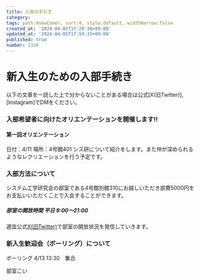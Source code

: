 ```yaml
---
title: 入部の手引き
category:
tags: path:¥newComer, sort:4, style:default, widthNarrow:false
created_at: '2024-04-05T17:28:30+09:00'
updated_at: '2024-04-05T17:59:33+09:00'
published: true
number: 1330
---
```


# 新入生のための入部手続き

以下の文章を一読した上で分からないことがある場合は公式[X(旧Twitter)],[Instagram]でDMをください。

### 入部希望者に向けたオリエンテーションを開催します!!

#### 第一回オリエンテーション
日付：4/11
場所：4号館401
シス研について紹介をします。また仲が深められるようなレクリエーションを行う予定です。


### 入部方法について

システム工学研究会の部室である4号館別館310にお越しいただき部費5000円をお支払いいただくことで入会することができます。

##### 部室の開放時間 平日 9:00〜21:00
適宜公式[X(旧Twitter)](https://twitter.com/set_official)で部室の開放状況を発信していきます。

### 新入生歓迎会（ボーリング）について
ボーリング 4/13 13:30　集合

部室こい
